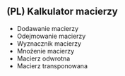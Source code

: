 <h2>(PL) Kalkulator macierzy</h2>
<ul>
<li>Dodawanie macierzy</li>
<li>Odejmowanie macierzy</li>
<li>Wyznacznik macierzy</li>
<li>Mnożenie macierzy</li>
<li>Macierz odwrotna</li>
<li>Macierz transponowana</li>
</ul>
